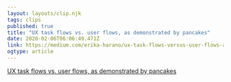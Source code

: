 ```yaml
---
layout: layouts/clip.njk 
tags: clips 
published: true 
title: "UX task flows vs. user flows, as demonstrated by pancakes" 
date: 2020-02-06T06:06:49.471Z 
link: https://medium.com/erika-harano/ux-task-flows-versus-user-flows-as-demonstrated-by-pancakes-896e78a98026 
ogtype: article 
---
```

[UX task flows vs. user flows, as demonstrated by pancakes](https://medium.com/erika-harano/ux-task-flows-versus-user-flows-as-demonstrated-by-pancakes-896e78a98026) 
